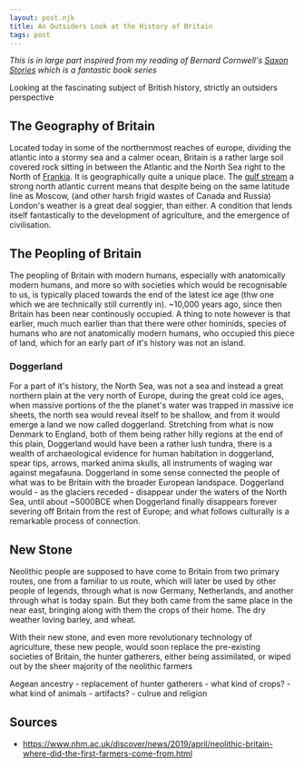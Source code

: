```yaml
---
layout: post.njk
title: An Outsiders Look at the History of Britain
tags: post
---
```


_This is in large part inspired from my reading of Bernard Cornwell's [Saxon Stories](https://www.bernardcornwell.net/series/the-last-kingdom-series/) which is a fantastic book series_

Looking at the fascinating subject of British history, strictly an outsiders perspective

## The Geography of Britain

Located today in some of the northernmost reaches of europe, dividing the atlantic into a stormy sea and a calmer ocean, Britain is a rather large soil covered rock sitting in between the Atlantic and the North Sea right to the North of [Frankia](https://en.wikipedia.org/wiki/Francia). It is geographically quite a unique place. The [gulf stream](https://en.wikipedia.org/wiki/Gulf_Stream) a strong north atlantic current means that despite being on the same latitude line as Moscow, (and other harsh frigid wastes of Canada and Russia) London's weather is a great deal soggier, than either. A condition that lends itself fantastically to the development of agriculture, and the emergence of civilisation.

## The Peopling of Britain

The peopling of Britain with modern humans, especially with anatomically modern humans, and more so with societies which would be recognisable to us, is typically placed towards the end of the latest ice age (thw one which we are technically still currently in). ~10,000 years ago, since then Britain has been near continously occupied. A thing to note however is that earlier, much much earlier than that there were other hominids, species of humans who are not anatomically modern humans, who occupied this piece of land, which for an early part of it's history was not an island.

### Doggerland

For a part of it's history, the North Sea, was not a sea and instead a great northern plain at the very north of Europe, during the great cold ice ages, when massive portions of the the planet's water was trapped in massive ice sheets, the north sea would reveal itself to be shallow, and from it would emerge a land we now called doggerland. Stretching from what is now Denmark to England, both of them being rather hilly regions at the end of this plain, Doggerland would have been a rather lush tundra, there is a wealth of archaeological evidence for human habitation in doggerland, spear tips, arrows, marked anima skulls, all instruments of waging war against megafauna. Doggerland in some sense connected the people of what was to be Britain with the broader European landspace. Doggerland would - as the glaciers receded - disappear under the waters of the North Sea, until about ~5000BCE when Doggerland finally disappears forever severing off Britain from the rest of Europe; and what follows culturally is a remarkable process of connection.

## New Stone

Neolithic people are supposed to have come to Britain from two primary routes, one from a familiar to us route, which will later be used by other people of legends, through what is now Germany, Netherlands, and another through what is today spain. But they both came from the same place in the near east, bringing along with them the crops of their home. The dry weather loving barley, and wheat.

With their new stone, and even more revolutionary technology of agriculture, these new people, would soon replace the pre-existing societies of Britain, the hunter gatherers, either being assimilated, or wiped out by the sheer majority of the neolithic farmers

Aegean ancestry - replacement of hunter gatherers - what kind of crops? - what kind of animals - artifacts? - culrue and religion

## Sources

-   https://www.nhm.ac.uk/discover/news/2019/april/neolithic-britain-where-did-the-first-farmers-come-from.html
